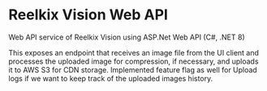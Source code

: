 # Reelkix Vision Web API

Web API service of Reelkix Vision using ASP.Net Web API (C#, .NET 8)

This exposes an endpoint that receives an image file from the UI client and processes the uploaded image for compression, if necessary, and uploads it to AWS S3 for CDN storage.
Implemented feature flag as well for Upload logs if we want to keep track of the uploaded images history.
